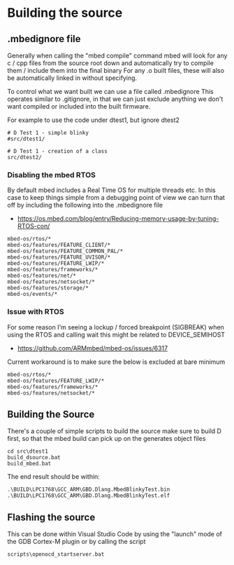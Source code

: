 # Building the source

## .mbedignore file

Generally when calling the "mbed compile" command
mbed will look for any c / cpp files from the source root down and automatically try to compile them / include them into the final binary
For any .o built files, these will also be automatically linked in without specifying.

To control what we want built we can use a file called .mbedignore
This operates similar to .gitignore, in that we can just exclude anything we don't want compiled or included into the built firmware.

For example to use the code under dtest1, but ignore dtest2
```
# D Test 1 - simple blinky
#src/dtest1/

# D Test 1 - creation of a class
src/dtest2/
```

### Disabling the mbed RTOS

By default mbed includes a Real Time OS for multiple threads etc.
In this case to keep things simple from a debugging point of view we can turn that off by including the following into the .mbedignore file

  * https://os.mbed.com/blog/entry/Reducing-memory-usage-by-tuning-RTOS-con/

```
mbed-os/rtos/*
mbed-os/features/FEATURE_CLIENT/*
mbed-os/features/FEATURE_COMMON_PAL/*
mbed-os/features/FEATURE_UVISOR/*
mbed-os/features/FEATURE_LWIP/*
mbed-os/features/frameworks/*
mbed-os/features/net/*
mbed-os/features/netsocket/*
mbed-os/features/storage/*
mbed-os/events/*
```

### Issue with RTOS

For some reason I'm seeing a lockup / forced breakpoint (SIGBREAK) when using the RTOS and calling wait
this might be related to DEVICE_SEMIHOST

  * https://github.com/ARMmbed/mbed-os/issues/6317

Current workaround is to make sure the below is excluded at bare minimum
```
mbed-os/rtos/*
mbed-os/features/FEATURE_LWIP/*
mbed-os/features/frameworks/*
mbed-os/features/netsocket/*
```


## Building the Source

There's a couple of simple scripts to build the source
make sure to build D first, so that the mbed build can pick up on the generates object files

```
cd src\dtest1
build_dsource.bat
build_mbed.bat
```

The end result should be within:
```
.\BUILD\LPC1768\GCC_ARM\GBD.Dlang.MbedBlinkyTest.bin
.\BUILD\LPC1768\GCC_ARM\GBD.Dlang.MbedBlinkyTest.elf
```

## Flashing the source

This can be done within Visual Studio Code by using the "launch" mode of the GDB Cortex-M plugin
or by calling the script
```
scripts\openocd_startserver.bat
```
